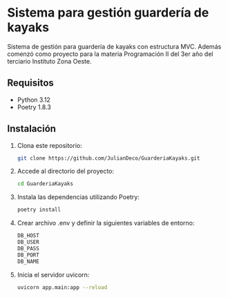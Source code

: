 # Sistema para gestión guardería de kayaks

Sistema de gestión para guardería de kayaks con estructura MVC.
Además comenzó como proyecto para la materia Programación II del 3er año del terciario Instituto Zona Oeste.

## Requisitos

- Python 3.12
- Poetry 1.8.3

## Instalación

1. Clona este repositorio:

    ```bash
    git clone https://github.com/JulianDeco/GuarderiaKayaks.git
    ```

2. Accede al directorio del proyecto:

    ```bash
    cd GuarderiaKayaks
    ```

3. Instala las dependencias utilizando Poetry:

    ```bash
    poetry install
    ```

4. Crear archivo .env y definir la siguientes variables de entorno:
    ```bash
    DB_HOST
    DB_USER
    DB_PASS
    DB_PORT
    DB_NAME
    ```

5. Inicia el servidor uvicorn:
    ```bash
    uvicorn app.main:app --reload
    ```
